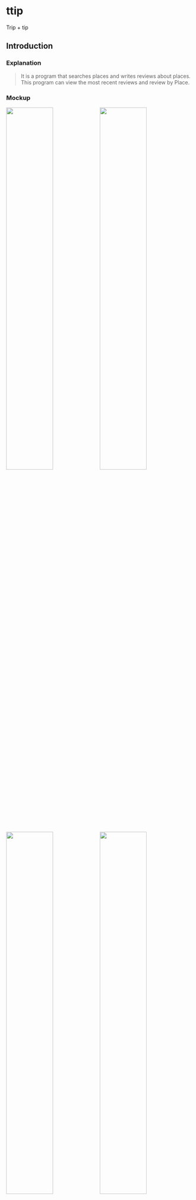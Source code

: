# ttip
Trip + tip

## Introduction
</hr>

### Explanation

> It is a program that searches places and writes reviews about places. <br>
> This program can view the most recent reviews and review by Place.

### Mockup
<img src="https://user-images.githubusercontent.com/48439674/73098350-0fdb3300-3e9e-11ea-9b55-54681b2f2cfd.jpg" width="50%"><img src="https://user-images.githubusercontent.com/48439674/73098352-0fdb3300-3e9e-11ea-8e17-0fd22866d5cf.jpg" width="50%">
<img src="https://user-images.githubusercontent.com/48439674/73098354-12d62380-3e9e-11ea-9ea6-6b0bb4922ca2.png" width="50%"><img src="https://user-images.githubusercontent.com/48439674/73098355-12d62380-3e9e-11ea-8986-e92fe8aa5d69.png" width="50%">
<img src="https://user-images.githubusercontent.com/48439674/73098351-0fdb3300-3e9e-11ea-9b31-33a2c707e47d.jpg" width="60%">

### How to use

1. You can see the latest reviews on the website and Click on the "Search More" button if you want to see more. <br>

2. Select 'City,Category' and type a place name and click the search button. <br>

3. A list of locations is displayed, and clicking the Detail button comes up with a detailed page about the location. <br>

4. On the Details page, you can see the store image, store name and address, brief description and review. <br>

5. Click the "Add Review" button to go to the review registration page. <br>

6. You can edit or delete a registered review. <br>
</hr>

## Development environment
</hr>
<ul>
  <li>.Net Framework
  <li>Microsoft SQL Server
  <li>Bootstrap(version 4.4.1)
</ul>

## Function in project
</hr>
<ul>
  <li>Create</br>-.Net(C#)
  <li>Retrieve</br>-.Net(C#)
  <li>Update</br>-.Net(C#)
  <li>Delete</br>-.Net(C#)
  <li>Search</br>-.Net(C#), Java Script(JQuery)
  <li>sorting </br>-C#
  <li>Star rating</br>-Boot Strap
</ul>  

